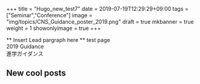 +++
title =  "Hugo_new_test7"
date = 2019-07-19T12:29:29+09:00
tags = ["Seminar","Conference"]
image = "img/topics/CNS_Guidance_poster_2019.png"
draft = true
mkbanner = true
weight = 1
showonlyimage = true
+++

** Insert Lead pargraph here **
test page<br>
2019 Guidance<br>
進学ガイダンス<br>

## New cool posts
<!-- 
{{< figure src={{.Parm.image}} title="Guidance" class="center" width="400" >}}
-->
